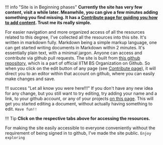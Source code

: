 !!! info "Site is in Beginning phases"
    **Currently the site has very few content, visit a while later. Meanwhile, you can give a few minutes adding something you find missing. It has a [Contribute page for guiding you how to add content](contribute). Trust me its really simple.**

For easier navigation and more organized access of all the resources related to this degree, I've collected all the resources into this site. It's written in markdown fully. Markdown being a simple markup language, one can get started writing documents in Markdown within 2 minutes. It's essentially plain text, with a minimal jargon. Anyone can access and contribute via github pull requests. The site is built from [this github repository](https://github.com/bsc-iitm/litepods), which is a part of official IITM BS Organization on Github. So when you click on the edit button of any page (see [Contribute page](contribute)), it will direct you to an editor within that account on github, where you can easily make changes and save. 

!!! success "Let all know you were here!!!"
    If you don't have any new idea for any change, but you still want to try editing, try adding your name and a link, to your github account, or any of your projects [on this page](contribute/marking-my-presence.md). This will get you started editing a document, without actually having something to edit. `Have fun!!`

!!! Tip
    **Click on the respective tabs above for accessing the resources.**

For making the site easily accessible to everyone conveniently without the requirement of being signed in to github, I've made the site public. `Enjoy exploring`
